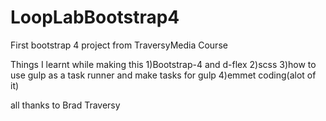 # LoopLabBootstrap4
First bootstrap 4 project from TraversyMedia Course

Things I learnt while making this
1)Bootstrap-4 and d-flex
2)scss
3)how to use gulp as a task runner and make tasks for gulp
4)emmet coding(alot of it)

all thanks to Brad Traversy
